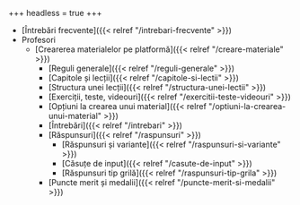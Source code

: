 +++
headless = true
+++

- [Întrebări frecvente]({{< relref "/intrebari-frecvente" >}})
- Profesori
  - [Crearerea materialelor pe platformă]({{< relref "/creare-materiale" >}})
    - [Reguli generale]({{< relref "/reguli-generale" >}})
    - [Capitole și lecții]({{< relref "/capitole-si-lectii" >}})
    - [Structura unei lecții]({{< relref "/structura-unei-lectii" >}})
    - [Exerciții, teste, videouri]({{< relref "/exercitii-teste-videouri" >}})
    - [Opțiuni la crearea unui material]({{< relref "/optiuni-la-crearea-unui-material" >}})
    - [Întrebări]({{< relref "/intrebari" >}})
    - [Răspunsuri]({{< relref "/raspunsuri" >}})
      - [Răspunsuri și variante]({{< relref "/raspunsuri-si-variante" >}})
      - [Căsuțe de input]({{< relref "/casute-de-input" >}})
      - [Răspunsuri tip grilă]({{< relref "/raspunsuri-tip-grila" >}})
    - [Puncte merit și medalii]({{< relref "/puncte-merit-si-medalii" >}})
